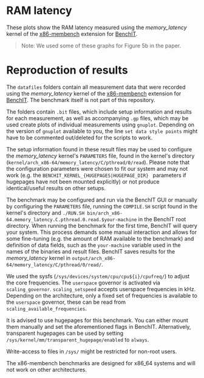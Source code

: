 RAM latency
===========

These plots show the RAM latency measured using the *memory_latency* kernel of the [x86-membench](https://fusionforge.zih.tu-dresden.de/plugins/mediawiki/wiki/benchit/index.php/X86membench) extension for [BenchIT](https://tu-dresden.de/zih/forschung/projekte/benchit).

> Note: We used some of these graphs for Figure 5b in the paper.

Reproduction of results
=======================

The `datafiles` folders contain all measurement data that were recorded using the *memory_latency* kernel of the [x86-membench](https://fusionforge.zih.tu-dresden.de/plugins/mediawiki/wiki/benchit/index.php/X86membench) extension for [BenchIT](https://tu-dresden.de/zih/forschung/projekte/benchit). 
The benchmark itself is not part of this repository.

The folders contain `.bit` files, which include setup information and results for each measurement, as well as accompanying `.gp` files, which may be used create plots of individual measurements using `gnuplot`.
Depending on the version of `gnuplot` available to you, the line `set data style points` might have to be commented out/deleted for the scripts to work.

The setup information found in these result files may be used to configure the *memory_latency* kernel's `PARAMETERS` file, found in the kernel's directory (`kernel/arch_x86-64/memory_latency/C/pthread/0/read`).
Please note that the configuration parameters were chosen to fit our system and may not work (e.g. the `BENCHIT_KERNEL_{HUGEPAGES|HUGEPAGE_DIR} ` parameters if hugepages have not been mounted explicitly) or not produce identical/useful results on other setups. 

The benchmark may be configured and run via the BenchIT GUI or manually by configuring the `PARAMETERS` file, running the `COMPILE.SH` script found in the kernel's directory and `./RUN.SH bin/arch_x86-64.memory_latency.C.pthread.0.read.$your-machine` in the BenchIT root directory.
When running the benchmark for the first time, BenchIT will query your system.
This process demands some manual interaction and allows for some fine-tuning (e.g. the amount of RAM available to the benchmark) and definition of data fields, such as the `your-machine` variable used in the names of the binaries and result files.
BenchIT saves results for the *memory_latency* kernel in `output/arch_x86-64/memory_latency/C/pthread/0/read/`.

We used the sysfs (`/sys/devices/system/cpu/cpu${i}/cpufreq/`) to adjust the core frequencies.
The `userspace` governor is activated via `scaling_governor`.
`scaling_setspeed` accepts userspace frequencies in kHz. 
Depending on the architecture, only a fixed set of frequencies is available to the `userspace` governor, these can be read from `scaling_available_frequencies`.

It is advised to use hugepages for this benchmark.
You can either mount them manually and set the aforementioned flags in BenchIT.
Alternatively, transparent hugepages can be used by setting `/sys/kernel/mm/transparent_hugepage/enabled` to `always`.

Write-access to files in `/sys/` might be restricted for non-root users.

The x86-membench benchmarks are designed for x86_64 systems and will not work on other architectures.

